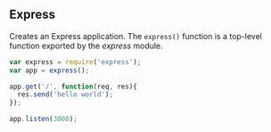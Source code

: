 <h2>Express</h2>

Creates an Express application. The `express()` function is a top-level function exported by the _express_ module.

~~~js
var express = require('express');
var app = express();

app.get('/', function(req, res){
  res.send('hello world');
});

app.listen(3000);
~~~
